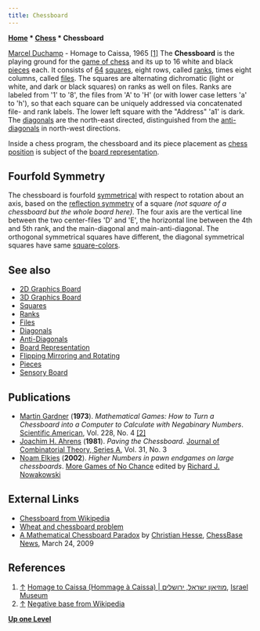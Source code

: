 ```yaml
---
title: Chessboard
---
```

**[Home](Home "Home") * [Chess](Chess "Chess") * Chessboard**

[](http://www.imj.org.il/imagine/collections/item.asp?itemNum=194326) [Marcel Duchamp](Category:Marcel_Duchamp "Category:Marcel Duchamp") - Homage to Caissa, 1965 <a id="cite-note-1" href="#cite-ref-1">[1]</a>
The **Chessboard** is the playing ground for the [game of chess](Chess_Game "Chess Game") and its up to 16 white and black [pieces](Pieces "Pieces") each. It consists of [64](https://en.wikipedia.org/wiki/64_%28number%29) [squares](Squares "Squares"), eight rows, called [ranks](Ranks "Ranks"), times eight columns, called [files](Files "Files"). The squares are alternating dichromatic (light or white, and dark or black squares) on ranks as well on files. Ranks are labeled from '1' to '8', the files from 'A' to 'H' (or with lower case letters 'a' to 'h'), so that each square can be uniquely addressed via concatenated file- and rank labels. The lower left square with the "Address" 'a1' is dark. The [diagonals](Diagonals "Diagonals") are the north-east directed, distinguished from the [anti-diagonals](Anti-Diagonals "Anti-Diagonals") in north-west directions.

Inside a chess program, the chessboard and its piece placement as [chess position](Chess_Position "Chess Position") is subject of the [board representation](Board_Representation "Board Representation").

## Fourfold Symmetry

The chessboard is fourfold [symmetrical](https://en.wikipedia.org/wiki/Symmetry) with respect to rotation about an axis, based on the [reflection symmetry](https://en.wikipedia.org/wiki/Reflection_symmetry) of a square *(not square of a chessboard but the whole board here)*. The four axis are the vertical line between the two center-files 'D' and 'E', the horizontal line between the 4th and 5th rank, and the main-diagonal and main-anti-diagonal. The orthogonal symmetrical squares have different, the diagonal symmetrical squares have same [square-colors](Color_of_a_Square "Color of a Square").

## See also

- [2D Graphics Board](2D_Graphics_Board "2D Graphics Board")
- [3D Graphics Board](3D_Graphics_Board "3D Graphics Board")
- [Squares](Squares "Squares")
- [Ranks](Ranks "Ranks")
- [Files](Files "Files")
- [Diagonals](Diagonals "Diagonals")
- [Anti-Diagonals](Anti-Diagonals "Anti-Diagonals")
- [Board Representation](Board_Representation "Board Representation")
- [Flipping Mirroring and Rotating](Flipping_Mirroring_and_Rotating "Flipping Mirroring and Rotating")
- [Pieces](Pieces "Pieces")
- [Sensory Board](Sensory_Board "Sensory Board")

## Publications

- [Martin Gardner](Martin_Gardner "Martin Gardner") (**1973**). *Mathematical Games: How to Turn a Chessboard into a Computer to Calculate with Negabinary Numbers*. [Scientific American](Scientific_American "Scientific American"), Vol. 228, No. 4 <a id="cite-note-2" href="#cite-ref-2">[2]</a>
- [Joachim H. Ahrens](Mathematician#JHAhrens "Mathematician") (**1981**). *Paving the Chessboard*. [Journal of Combinatorial Theory, Series A](https://en.wikipedia.org/wiki/Journal_of_Combinatorial_Theory), Vol. 31, No. 3
- [Noam Elkies](Noam_Elkies "Noam Elkies") (**2002**). *Higher Numbers in pawn endgames on large chessboards*. [More Games of No Chance](http://library.msri.org/books/Book42/) edited by [Richard J. Nowakowski](Richard_J._Nowakowski "Richard J. Nowakowski")

## External Links

- [Chessboard from Wikipedia](https://en.wikipedia.org/wiki/Chessboard)
- [Wheat and chessboard problem](https://en.wikipedia.org/wiki/Wheat_and_chessboard_problem)
- [A Mathematical Chessboard Paradox](http://en.chessbase.com/post/a-mathematical-cheboard-paradox) by [Christian Hesse](Christian_Hesse "Christian Hesse"), [ChessBase News](ChessBase "ChessBase"), March 24, 2009

## References

1. <a id="cite-ref-1" href="#cite-note-1">↑</a> [Homage to Caissa (Hommage à Caissa) | מוזיאון ישראל, ירושלים](http://www.imj.org.il/en/collections/194326?itemNum=194326), [Israel Museum](https://en.wikipedia.org/wiki/Israel_Museum)
1. <a id="cite-ref-2" href="#cite-note-2">↑</a> [Negative base from Wikipedia](https://en.wikipedia.org/wiki/Negative_base)

**[Up one Level](Chess "Chess")**

